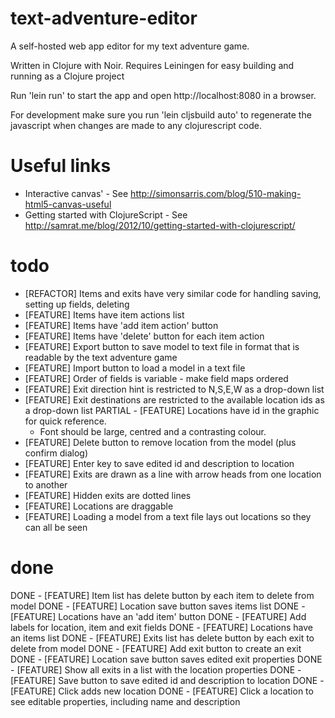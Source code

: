 text-adventure-editor
=====================

A self-hosted web app editor for my text adventure game.

Written in Clojure with Noir. Requires Leiningen for easy building and running as a Clojure project

Run 'lein run' to start the app and open http://localhost:8080 in a browser.

For development make sure you run 'lein cljsbuild auto' to regenerate the javascript when 
changes are made to any clojurescript code.

Useful links
============

- Interactive canvas' - See http://simonsarris.com/blog/510-making-html5-canvas-useful
- Getting started with ClojureScript - See http://samrat.me/blog/2012/10/getting-started-with-clojurescript/

todo
====

- [REFACTOR] Items and exits have very similar code for handling saving, setting up fields, deleting
- [FEATURE] Items have item actions list
- [FEATURE] Items have 'add item action' button
- [FEATURE] Items have 'delete' button for each item action
- [FEATURE] Export button to save model to text file in format that is readable by the text adventure game
- [FEATURE] Import button to load a model in a text file
- [FEATURE] Order of fields is variable - make field maps ordered
- [FEATURE] Exit direction hint is restricted to N,S,E,W as a drop-down list
- [FEATURE] Exit destinations are restricted to the available location ids as a drop-down list
PARTIAL - [FEATURE] Locations have id in the graphic for quick reference.
  - Font should be large, centred and a contrasting colour.
- [FEATURE] Delete button to remove location from the model (plus confirm dialog)
- [FEATURE] Enter key to save edited id and description to location
- [FEATURE] Exits are drawn as a line with arrow heads from one location to another
- [FEATURE] Hidden exits are dotted lines
- [FEATURE] Locations are draggable 
- [FEATURE] Loading a model from a text file lays out locations so they can all be seen

done
====

DONE - [FEATURE] Item list has delete button by each item to delete from model
DONE - [FEATURE] Location save button saves items list
DONE - [FEATURE] Locations have an 'add item' button
DONE - [FEATURE] Add labels for location, item and exit fields
DONE - [FEATURE] Locations have an items list
DONE - [FEATURE] Exits list has delete button by each exit to delete from model
DONE - [FEATURE] Add exit button to create an exit
DONE - [FEATURE] Location save button saves edited exit properties
DONE - [FEATURE] Show all exits in a list with the location properties
DONE - [FEATURE] Save button to save edited id and description to location
DONE - [FEATURE] Click adds new location
DONE - [FEATURE] Click a location to see editable properties, including name and description
